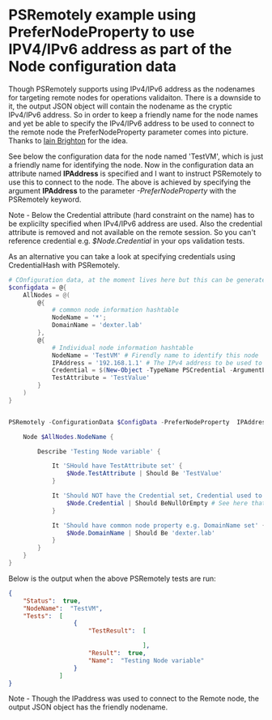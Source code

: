# PSRemotely example using PreferNodeProperty to use IPV4/IPv6 address as part of the Node configuration data

Though PSRemotely supports using IPv4/IPv6 address as the nodenames for targeting remote nodes for operations validaiton.
There is a downside to it, the output JSON object will contain the nodename as the cryptic IPv4/IPv6 address.
So in order to keep a friendly name for the node names and yet be able to specify the IPv4/IPv6 address to be used to connect to the remote node
the PreferNodeProperty parameter comes into picture. Thanks to [Iain Brighton](https://github.com/iainbrighton) for the idea.

See below the configuration data for the node named 'TestVM', which is just a friendly name for identifying the node.
Now in the configuration data an attribute named **IPAddress** is specified and I want to instruct PSRemotely to use this to connect to the node.
The above is achieved by specifying the argument **IPAddress** to the parameter *-PreferNodeProperty* with the PSRemotely keyword.

Note - Below the Credential attribute (hard constraint on the name) has to be explicilty specified when IPv4/IPv6 address are used. Also the credential attribute is removed and not available on the remote session. So you can't reference credential e.g. *$Node.Credential* in your ops validation tests.

As an alternative you can take a look at specifying credentials using CredentialHash with PSRemotely.

```powershell
# COnfiguration data, at the moment lives here but this can be generated on deman and separated from tests later
$configdata = @{
    AllNodes = @(
        @{
            # common node information hashtable
            NodeName = '*';
            DomainName = 'dexter.lab'
        },
        @{ 
            # Individual node information hashtable
            NodeName = 'TestVM' # Firendly name to identify this node
            IPAddress = '192.168.1.1' # The IPv4 address to be used to connect over PSRemoting
            Credential = $(New-Object -TypeName PSCredential -ArgumentList 'PSRemotely', $(ConvertTo-SecureString -String 'T3stPassw0rd#' -AsPlainText -Force)) # Since we are using IPV4 address, credential has to be explicitly specified
            TestAttribute = 'TestValue'
        }
    )
}


PSRemotely -ConfigurationData $ConfigData -PreferNodeProperty  IPAddress -Verbose {

    Node $AllNodes.NodeName {

        Describe 'Testing Node variable' {

            It 'SHould have TestAttribute set' {
                $Node.TestAttribute | Should Be 'TestValue'
            }

            It 'Should NOT have the Credential set, Credential used to connect does not get passed to the Remote session' {
                $Node.Credential | Should BeNullOrEmpty # See here that the Credential attribute is not populated in the remote PSSession
            }

            It 'Should have common node property e.g. DomainName set' {
                $Node.DomainName | Should Be 'dexter.lab'
            }
        }
    }
}
```

Below is the output when the above PSRemotely tests are run:

```json
{
    "Status":  true,
    "NodeName":  "TestVM",
    "Tests":  [
                  {
                      "TestResult":  [

                                     ],
                      "Result":  true,
                      "Name":  "Testing Node variable"
                  }
              ]
}
```
Note - Though the IPaddress was used to connect to the Remote node, the output JSON object has the friendly nodename.